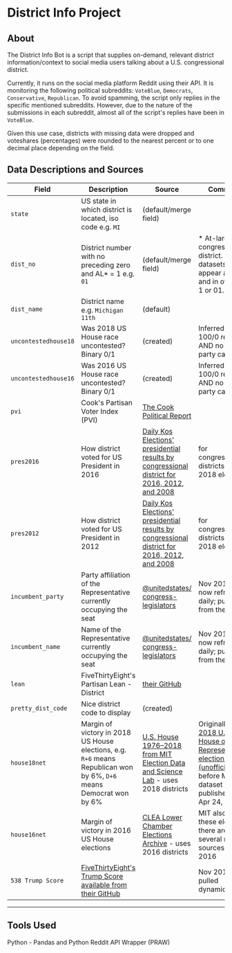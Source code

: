 # District Info Project

## About

The District Info Bot is a script that supplies on-demand, relevant district information/context to social media users talking about a U.S. congressional district.

Currently, it runs on the social media platform Reddit using their API. It is monitoring the following political subreddits: `VoteBlue`, `Democrats`, `Conservative`, `Republican`. To avoid spamming, the script only replies in the specific mentioned subreddits. However, due to the nature of the submissions in each subreddit, almost all of the script's replies have been in `VoteBlue`.

Given this use case, districts with missing data were dropped and voteshares (percentages) were rounded to the nearest percent or to one decimal place depending on the field.

## Data Descriptions and Sources

| Field | Description | Source | Comment |
|------|-------------------------------------|-----------------------|-----------------------|
| `state` | US state in which district is located, iso code e.g. `MI` | (default/merge field) |  |
| `dist_no` | District number with no preceding zero and AL* = 1 e.g. `01`| (default/merge field) | * At-large congressional district. In some datasets, these appear as AL and in others as 1 or 01. |
| `dist_name` | District name e.g. `Michigan 11th` | (default) |  |
| `uncontestedhouse18` | Was 2018 US House race uncontested? Binary 0/1 | (created) | Inferred from 100/0 result AND no third-party candidate |
| `uncontestedhouse16` | Was 2016 US House race uncontested? Binary 0/1 | (created) | Inferred from 100/0 result AND no third-party candidate |
| `pvi` | Cook's Partisan Voter Index (PVI) | [The Cook Political Report](https://cookpolitical.com/pvi-0) |  |
| `pres2016` | How district voted for US President in 2016 | [Daily Kos Elections' presidential results by congressional district for 2016, 2012, and 2008](https://docs.google.com/spreadsheets/d/1zLNAuRqPauss00HDz4XbTH2HqsCzMe0pR8QmD1K8jk8/edit#gid=0) | for congressional districts used in 2018 elections |
| `pres2012` | How district voted for US President in 2012 | [Daily Kos Elections' presidential results by congressional district for 2016, 2012, and 2008](https://docs.google.com/spreadsheets/d/1zLNAuRqPauss00HDz4XbTH2HqsCzMe0pR8QmD1K8jk8/edit#gid=0) | for congressional districts used in 2018 elections |
| `incumbent_party` | Party affiliation of the Representative currently occupying the seat | [@unitedstates/ congress-legislators](https://github.com/unitedstates/congress-legislators) | Nov 2019- bot now refreshes daily; pulls daily from the source |
| `incumbent_name` | Name of the Representative currently occupying the seat | [@unitedstates/ congress-legislators](https://github.com/unitedstates/congress-legislators) | Nov 2019- bot now refreshes daily; pulls daily from the source |
| `lean` | FiveThirtyEight's Partisan Lean - District | [their GitHub](https://github.com/fivethirtyeight/data/tree/master/partisan-lean) |
| `pretty_dist_code` | Nice district code to display | (created) |
| `house18net` | Margin of victory in 2018 US House elections, e.g. `R+6` means Republican won by 6%, `D+6` means Democrat won by 6% | [U.S. House 1976–2018 from MIT Election Data and Science Lab](https://dataverse.harvard.edu/dataset.xhtml?persistentId=doi:10.7910/DVN/IG0UN2) - uses 2018 districts | Originally used [2018 U.S. House of Representatives election results (unofficial)](/2018-house-results) before MIT dataset was published on Apr 24, 2019 |
| `house16net` | Margin of victory in 2016 US House elections | [CLEA Lower Chamber Elections Archive](http://www.electiondataarchive.org/clea-lower-chamber-elections-archive.php) - uses 2016 districts | MIT also has these elections; there are several reliable sources for 2016 |
| `538 Trump Score` | [FiveThirtyEight's Trump Score available from their GitHub](https://github.com/fivethirtyeight/data/tree/master/congress-trump-score) |  | Nov 2019- pulled dynamically/live |

***

## Tools Used

Python - Pandas and Python Reddit API Wrapper (PRAW)
